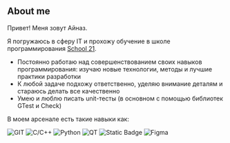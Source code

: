 ## About me
Привет! Меня зовут Айназ.

Я погружаюсь в сферу IT и прохожу обучение в школе программирования [School 21](https://21-school.ru).


- Постоянно работаю над совершенствованием своих навыков программирования: изучаю новые технологии, методы и лучшие практики разработки
- К любой задаче подхожу ответственно, уделяю внимание деталям и стараюсь делать все качественно
- Умею и люблю писать unit-тесты (в основном с помощью библиотек GTest и Check)

В моем арсенале есть такие навыки как:


![GIT](https://img.shields.io/badge/git-black?style=for-the-badge&logo=git&logoColor=white)
![C/C++](https://img.shields.io/badge/C%2FC%2B%2B-black?style=for-the-badge&logo=c%2B%2B&logoColor=blue)
![Python](https://img.shields.io/badge/python-black?style=for-the-badge&logo=python&logoColor=white)
![QT](https://img.shields.io/badge/GT-black?style=for-the-badge&logo=Qt&logoColor=bright%20green)
![Static Badge](https://img.shields.io/badge/SQL-black?style=for-the-badge)
![Figma](https://img.shields.io/badge/figma-black?style=for-the-badge&logo=figma&logoColor=%239C5BF9)

<!---
### Учебные проекты
| Name | Description | Tools |
| --- | --- | --- |
| [LinuxMonitoring](https://github.com/) | Мониторинг системы Linux | Linux, bash, awk |
| [LinuxNetwork](https://github.com/) | Создание сети для 5 виртуальных машин | Linux, сети, nginx, VM |
| [SimpleDocker](https://github.com/) | Работа с Docker контейнерами | Docker, Docker Compose, nginx |
| [CI/CD](https://github.com/) | Построение pipeline's на базе Gitlab | CI/CD, Gitlab, Telegram Bot |
| [SmartCalc](https://github.com/) | Расширенный калькулятор с возможностью построения графика функций и рассчета кредита | C++, MVC, Qt, gtest, makefile |
| [SQLBootcamp](https://github.com//) | Кластер учебных проектов по изучению работы с PostgreSQL | PostgreSQL |



<!---
- 👋 Hi, I’m @AiMust
- 👀 I’m interested in ...
- 🌱 I’m currently learning ...
- 💞️ I’m looking to collaborate on ...
- 📫 How to reach me ...
- 😄 Pronouns: ...
- ⚡ Fun fact: ...


AiMust/AiMust is a ✨ special ✨ repository because its `README.md` (this file) appears on your GitHub profile.
You can click the Preview link to take a look at your changes.
--->
